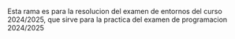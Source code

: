 Esta rama es para la resolucion del examen de entornos del curso 2024/2025, que sirve para la practica del examen de programacion 2024/2025
